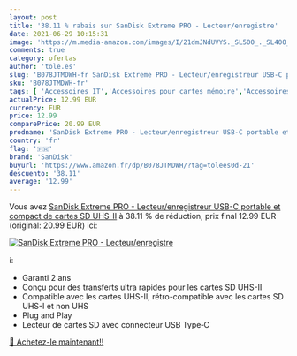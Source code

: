 ```yaml
---
layout: post
title: '38.11 % rabais sur SanDisk Extreme PRO - Lecteur/enregistre'
date: 2021-06-29 10:15:31
image: 'https://m.media-amazon.com/images/I/21dmJNdUVYS._SL500_._SL400_.jpg'
comments: true
category: ofertas
author: 'tole.es'
slug: 'B078JTMDWH-fr SanDisk Extreme PRO - Lecteur/enregistreur USB-C portable...'
sku: 'B078JTMDWH-fr'
tags: [ 'Accessoires IT','Accessoires pour cartes mémoire','Accessoires électronique embarquée','Electronique embarquée des véhicules','High-Tech','Informatique','Lecteurs de carte mémoire externes','sandisk', ]
actualPrice: 12.99 EUR
currency: EUR
price: 12.99
comparePrice: 20.99 EUR
prodname: 'SanDisk Extreme PRO - Lecteur/enregistreur USB-C portable et compact de cartes SD UHS-II'
country: 'fr'
flag: '🇫🇷'
brand: 'SanDisk'
buyurl: 'https://www.amazon.fr/dp/B078JTMDWH/?tag=tolees0d-21'
descuento: '38.11'
average: '12.99'
---
```


Vous avez [SanDisk Extreme PRO - Lecteur/enregistreur USB-C portable et compact de cartes SD UHS-II](https://www.amazon.fr/dp/B078JTMDWH/?tag=tolees0d-21)  à  38.11 % de réduction, prix final  12.99 EUR (original: 20.99 EUR) ici:

[![SanDisk Extreme PRO - Lecteur/enregistre](https://m.media-amazon.com/images/I/21dmJNdUVYS._SL500_._SL400_.jpg)](https://www.amazon.fr/dp/B078JTMDWH/?tag=tolees0d-21)

ℹ️:

- Garanti 2 ans
- Conçu pour des transferts ultra rapides pour les cartes SD UHS-II
- Compatible avec les cartes UHS-II, rétro-compatible avec les cartes SD UHS-I et non UHS
- Plug and Play
- Lecteur de cartes SD avec connecteur USB Type‐C

[🛒 Achetez-le maintenant!!](https://www.amazon.fr/dp/B078JTMDWH/?tag=tolees0d-21)
